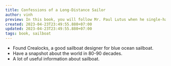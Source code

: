 ```yaml
---
title: Confessions of a Long-Distance Sailor
author: vinh
preview: In this book, you will follow Mr. Paul Lutus when he single-handled Selene around the world during the end of the eighties.
created: 2023-04-23T23:49:55.880+07:00
updated: 2023-04-23T23:49:55.880+07:00
tags: book, sailboat
---
```


- Found Crealocks, a good sailboat designer for blue ocean sailboat.
- Have a snapshot about the world in 80-90 decades.
- A lot of useful information about sailboat.
